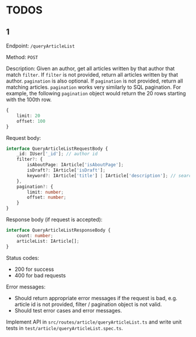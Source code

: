 # TODOS

## 1

Endpoint: `/queryArticleList`

Method: `POST`

Description: 
Given an author, get all articles written by that author that match `filter`. 
If `filter` is not provided, return all articles written by that author.
`pagination` is also optional. If `pagination` is not provided, return all matching articles.
`pagination` works very similarly to SQL pagination. 
For example, the following `pagination` object would return the 20 rows starting with the 100th row.
```typescript
{
    limit: 20
    offset: 100
}
```

Request body:

```typescript
interface QueryArticleListRequestBody {
    _id: IUser['_id']; // author id 
    filter?: {
        isAboutPage: IArticle['isAboutPage'];
        isDraft?: IArticle['isDraft']; 
        keyword?: IArticle['title'] | IArticle['description']; // search in article title and description for the keyword
    },
    pagination?: {
        limit: number;
        offset: number;
    }
}
```

Response body (if request is accepted):

```typescript
interface QueryArticleListResponseBody {
    count: number;
    articleList: IArticle[];
}
```

Status codes:

- 200 for success
- 400 for bad requests

Error messages:

- Should return appropriate error messages if the request is bad, e.g. article id is not provided, filter / pagination object is not valid.
- Should test error cases and error messages.

Implement API in `src/routes/article/queryArticleList.ts` and write unit tests in `test/article/queryArticleList.spec.ts`. 
